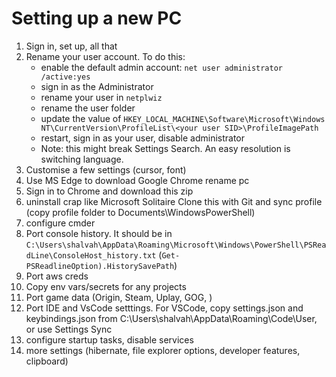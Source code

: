 # Setting up a new PC

1. Sign in, set up, all that
2. Rename your user account. To do this:
   - enable the default admin account: `net user administrator /active:yes`
   - sign in as the Administrator
   - rename your user in `netplwiz`
   - rename the user folder
   - update the value of `HKEY_LOCAL_MACHINE\Software\Microsoft\Windows NT\CurrentVersion\ProfileList\<your user SID>\ProfileImagePath`
   - restart, sign in as your user, disable administrator
   - Note: this might break Settings Search. An easy resolution is switching language.
3. Customise a few settings (cursor, font)
4. Use MS Edge to download Google Chrome
rename pc
5. Sign in to Chrome and download this zip 
6. uninstall crap like Microsoft Solitaire
Clone this with Git and sync profile (copy profile folder to Documents\WindowsPowerShell)
7. configure cmder
8. Port console history. It should be in  `C:\Users\shalvah\AppData\Roaming\Microsoft\Windows\PowerShell\PSReadLine\ConsoleHost_history.txt` (`Get-PSReadlineOption).HistorySavePath`)
9. Port aws creds
10. Copy env vars/secrets for any projects
11. Port game data (Origin, Steam, Uplay, GOG, )
12. Port IDE and VsCode setttings. For VSCode, copy settings.json and keybindings.json from C:\Users\shalvah\AppData\Roaming\Code\User, or use Settings Sync
13. configure startup tasks, disable services
14. more settings (hibernate,  file explorer options, developer features, clipboard)
